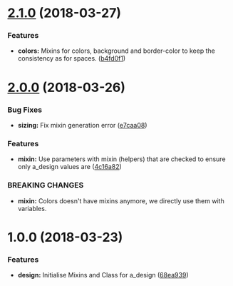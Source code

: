 <a name="2.1.0"></a>
# [2.1.0](https://github.com/Alexgalinier/a_design/compare/v2.0.0...v2.1.0) (2018-03-27)


### Features

* **colors:** Mixins for colors, background and border-color to keep the consistency as for spaces. ([b4fd0f1](https://github.com/Alexgalinier/a_design/commit/b4fd0f1))

<a name="2.0.0"></a>
# [2.0.0](https://github.com/Alexgalinier/a_design/compare/v1.0.0...v2.0.0) (2018-03-26)


### Bug Fixes

* **sizing:** Fix mixin generation error ([e7caa08](https://github.com/Alexgalinier/a_design/commit/e7caa08))


### Features

* **mixin:** Use parameters with mixin (helpers) that are checked to ensure only a_design values are ([4c16a82](https://github.com/Alexgalinier/a_design/commit/4c16a82))


### BREAKING CHANGES

* **mixin:** Colors doesn't have mixins anymore, we directly use them with variables.

<a name="1.0.0"></a>
# 1.0.0 (2018-03-23)


### Features

* **design:** Initialise Mixins and Class for a_design ([68ea939](https://github.com/Alexgalinier/a_design/commit/68ea939))
